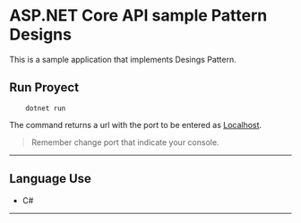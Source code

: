 # ASP.NET Core API sample Pattern Designs

This is a sample application that implements Desings Pattern.


## Run Proyect

```
    dotnet run
```
The command returns a url with the port to be entered as [Localhost](http://localhost:5000/swagger/index.html).

> Remember change port that indicate your console.

---
## Language Use
- C#
---
